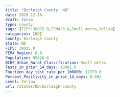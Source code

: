 ```yaml
---
title: "Burleigh County, ND"
date: 2020-12-18
draft: false
type: county
tags: [FIPS:38015.0,FEMA:8.0,Small metro,Yellow]
categories: [ND]
County: Burleigh County
State: ND
FIPS: 38015.0
FEMA_Region: 8.0
Population: 95626.0
NCHS_Urban_Rural_Classification: Small metro
Tests_in_prior_14_days: 10881.0
Fourteen_day_test_rate_per_100000: 11379.0
Percent_Positivity_in_prior_14_days: 0.092
Level: Yellow
url: /states/ND/burleigh-county
---
```




